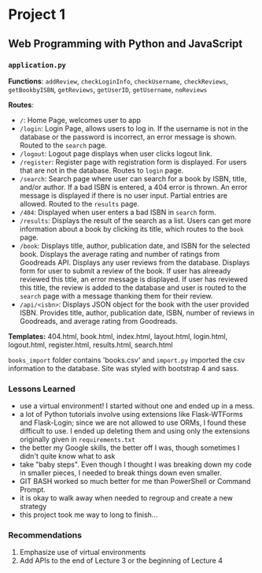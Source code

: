 # Project 1

## Web Programming with Python and JavaScript

### `application.py`

**Functions**: `addReview`, `checkLoginInfo`, `checkUsername`, `checkReviews`, `getBookbyISBN`, `getReviews`, `getUserID`, `getUsername`, `noReviews`

**Routes**:

- `/`: Home Page, welcomes user to app
- `/login`:  Login Page, allows users to log in.  If the username is not in the database or the password is incorrect, an error message is shown. Routed to the `search` page.
- `/logout`: Logout page displays when user clicks logout link.
- `/register`:  Register page with registration form is displayed.  For users that are not in the database. Routes to `login` page.
- `/search`:  Search page where user can search for a book by ISBN, title, and/or author.  If a bad ISBN is entered, a 404 error is thrown.  An error message is displayed if there is no user input.  Partial entries are allowed.  Routed to the `results` page.
- `/404`:  Displayed when user enters a bad ISBN in `search` form.
- `/results`: Displays the result of the search as a list. Users can get more information about a book by clicking its title, which routes to the `book` page.
- `/book`: Displays title, author, publication date, and ISBN for the selected book.  Displays the average rating and number of ratings from Goodreads API.  Displays any user reviews from the database.  Displays form for user to submit a review of the book.  If user has alreeady reviewed this title, an error message is displayed. If user has reviewed this title, the review is added to the database and user is routed to the `search` page with a message thanking them for their review.
- `/api/<isbn>`:  Displays JSON object for the book with the user provided ISBN.  Provides title, author, publication date, ISBN, number of reviews in Goodreads, and average rating from Goodreads.

**Templates:**  404.html, book.html, index.html, layout.html, login.html, logout.html, register.html, results.html, search.html

`books_import` folder contains 'books.csv' and `import.py` imported the csv information to the database.
Site was styled with bootstrap 4 and sass.

### Lessons Learned

- use a virtual environment!  I started without one and ended up in a mess.
- a lot of Python tutorials involve using extensions like Flask-WTForms and Flask-Login; since we are not allowed to use ORMs, I found these difficult to use.  I ended up deleting them and using only the extensions originally given in `requirements.txt`
- the better my Google skills, the better off I was, though sometimes I didn't quite know what to ask
- take "baby steps".  Even though I thought I was breaking down my code in smaller pieces, I needed to break things down even smaller.
- GIT BASH worked so much better for me than PowerShell or Command Prompt.
- it is okay to walk away when needed to regroup and create a new strategy
- this project took me way to long to finish...

### Recommendations

1. Emphasize use of virtual environments
2. Add APIs to the end of Lecture 3 or the beginning of Lecture 4
